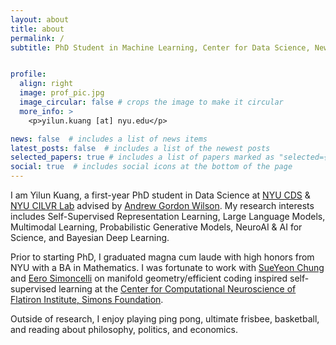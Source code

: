 ```yaml
---
layout: about
title: about
permalink: /
subtitle: PhD Student in Machine Learning, Center for Data Science, New York University.


profile:
  align: right
  image: prof_pic.jpg
  image_circular: false # crops the image to make it circular
  more_info: >
    <p>yilun.kuang [at] nyu.edu</p>

news: false  # includes a list of news items
latest_posts: false  # includes a list of the newest posts
selected_papers: true # includes a list of papers marked as "selected={true}"
social: true  # includes social icons at the bottom of the page
---
```


I am Yilun Kuang, a first-year PhD student in Data Science at [NYU CDS](https://cds.nyu.edu/) & [NYU CILVR Lab](https://wp.nyu.edu/cilvr/) advised by [Andrew Gordon Wilson](https://cims.nyu.edu/~andrewgw/). My research interests includes Self-Supervised Representation Learning, Large Language Models, Multimodal Learning, Probabilistic Generative Models, NeuroAI & AI for Science, and Bayesian Deep Learning.

Prior to starting PhD, I graduated magna cum laude with high honors from NYU with a BA in Mathematics. I was fortunate to work with [SueYeon Chung](https://sites.google.com/site/sueyeonchung/) and [Eero Simoncelli](http://www.cns.nyu.edu/~eero/) on manifold geometry/efficient coding inspired self-supervised learning at the [Center for Computational Neuroscience of Flatiron Institute, Simons Foundation](https://www.simonsfoundation.org/people/yilun-kuang/).

Outside of research, I enjoy playing ping pong, ultimate frisbee, basketball, and reading about philosophy, politics, and economics. 


<!-- [[CV](https://yilunkuang.github.io/files/cv/YK_PhD_Resume.pdf)] -->

<!-- Write your biography here. Tell the world about yourself. Link to your favorite [subreddit](http://reddit.com). You can put a picture in, too. The code is already in, just name your picture `prof_pic.jpg` and put it in the `img/` folder.

Put your address / P.O. box / other info right below your picture. You can also disable any of these elements by editing `profile` property of the YAML header of your `_pages/about.md`. Edit `_bibliography/papers.bib` and Jekyll will render your [publications page](/al-folio/publications/) automatically.

Link to your social media connections, too. This theme is set up to use [Font Awesome icons](http://fortawesome.github.io/Font-Awesome/) and [Academicons](https://jpswalsh.github.io/academicons/), like the ones below. Add your Facebook, Twitter, LinkedIn, Google Scholar, or just disable all of them. -->